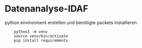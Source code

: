 # Datenanalyse-IDAF

python environment erstellen und benötigte packets installieren

        python3 -m venv
        source venv/bin/activate
        pip install requirements

